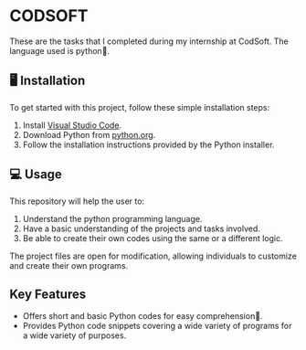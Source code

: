 # CODSOFT
These are the tasks that I completed during my internship at CodSoft. The language used is python🐍. 

## 🖥️ Installation
To get started with this project, follow these simple installation steps:
1. Install [Visual Studio Code](https://code.visualstudio.com/).
2. Download Python from [python.org](https://www.python.org/downloads/).
3. Follow the installation instructions provided by the Python installer.

## 💻 Usage 
This repository will help the user to:
1. Understand the python programming language.
2. Have a basic understanding of the projects and tasks involved.
3. Be able to create their own codes using the same or a different logic.

The project files are open for modification, allowing individuals to customize and create their own programs.

## Key Features

- Offers short and basic Python codes for easy comprehension🧠.
- Provides Python code snippets covering a wide variety of programs for a wide variety of purposes.
